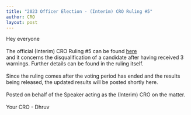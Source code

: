 ```yaml
---
title: "2023 Officer Election - (Interim) CRO Ruling #5"
author: CRO
layout: post
---
```


Hey everyone<br> <br> The official (Interim) CRO Ruling #5 can be found <a href="https://drive.google.com/file/d/1JcKHE674ikqfdwbVuFrxpyF4aDeV6kk7/view">here</a><br>  and it concerns the disqualification of a candidate after having received 3 warnings. Further details can be found in the ruling itself.<br> <br> Since the ruling comes after the voting period has ended and the results being released, the updated results will be posted shortly here.<br> <br> Posted on behalf of the Speaker acting as the (Interim) CRO on the matter.<br> <br> Your CRO - Dhruv